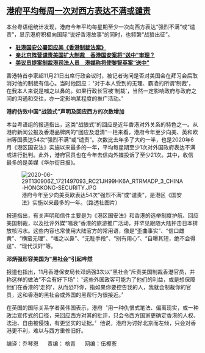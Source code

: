 <!--1703708280000-->
[港府平均每周一次对西方表达不满或谴责](https://www.rfa.org/mandarin/yataibaodao/gangtai/lu2-12272023151831.html)
------

<p>本台粤语组统计发现，港府今年平均每星期至少一次向西方表达“强烈不满”或“谴责”，显示港府积极向国际“说好香港故事”的同时，也频繁“战狼出征”。</p><ul><li><strong><a href="https://www.rfa.org/mandarin/Xinwen/1-11052023103607.html">驻港国安公署回应美《香港制裁法案》</a></strong></li><li><strong><a href="https://www.rfa.org/mandarin/yataibaodao/gangtai/gf2-11072023080043.html">亲北京阵营谴责美国扩大制裁　香港国安案将"送中"审理？</a></strong></li><li><a href="https://www.rfa.org/mandarin/Xinwen/2-11062023105419.html"><strong>美议员提案制裁港司法人员　港媒称将使黎智英案“送中”</strong></a></li></ul><p><span style="font-weight: 400;">香港特首李家超11月21日出席行政会议时，被记者询问是否对美国会在拜习会后取消对他的制裁有信心。当时他回应：〝对于本人受到的无理、霸凌的所谓'制裁'，在我本人来说是嗤之以鼻的。如果行政长官被'制裁'，当然一定影响政府与政府之间的沟通和交往，亦一定影响某程度的推广活动。〞</span></p><p><b>港府仿效中国“战狼式”声明及回应西方的次数增加</b></p><p><span style="font-weight: 400;">本台粤语组的报道指出，这类“战狼式”的回应是近年香港对外关系的特色之一。从港府新闻公报及香港品牌网的“回应及澄清”一栏来看，港府今年至少向美、英和欧洲等国表达54次“强烈不满”或“谴责”。次数比去年多了大约一半，也是2020年6月《港区国安法》实施以来最多的一年，平均每星期至少1次对外国政府表达不满或进行批判。此外，港府官员也在今年去信向外媒投诉了至少21次。其中，收信最多的是美媒《华尔街日报》。</span></p><figure><img alt="2020-06-29T130906Z_1721497093_RC21JH99HK6A_RTRMADP_3_CHINA-HONGKONG-SECURITY.JPG" class="image-richtext image-inline" src="https://www.rfa.org/mandarin/yataibaodao/gangtai/2020-06-29t130906z_1721497093_rc21jh99hk6a_rtrmadp_3_china-hongkong-security.jpg" title="2020-06-29T130906Z_1721497093_RC21JH99HK6A_RTRMADP_3_CHINA-HONGKONG-SECURITY.JPG"/><figcaption>港府今年至少向美英欧表达54次“强烈不满”或“谴责”，是港区《国安法》实施以来最多的一年。（路透社图片）</figcaption></figure><p><span style="font-weight: 400;"></span></p><p><span style="font-weight: 400;">报道指出，有关声明和信件主要是为《港区国安法》和香港的选举制度护航、回应美国制裁，以及批评外媒“唱衰”香港的旅游推广活动，并罕见跟随大陆抨击日本排放核污水。这些内容也常使用大陆官方的常用语，像是“歪曲事实”、“信口雌黄”、“横蛮无理”、“嗤之以鼻”、“无耻手段”、“别有用心”、“自曝其短，绝不会得逞”、“现代汉奸”等。</span></p><p><b>邓炳强形容美国为"黑社会"引起哗然</b></p><p><span style="font-weight: 400;">报道也指出，11月香港保安局长邓炳强3次以“黑社会”斥责美国制裁香港官员，并称这样的做法“不会有好下场”：〝这些外国政客可能为了他们的利益，或是想保障他们在香港的'走狗'，从而恐吓你，指如果你要控告我的人，我就会制裁你的官员，这和香港的黑社会或外国的黑帮行为很接近。〞</span></p><p><span style="font-weight: 400;">在英国的国际关系学者黄伟国表示，港府〝用一种仇恨式笔法、偏离现实，或一种政治宣传式的口径，来回应西方对其的批评，只会令西方国家更确定香港的人权、法治、自由被侵蚀，有更坚实的证据。〞他说，港府为讨好北京而左倾，只会对香港更不利，难以与西方重修旧好。</span></p><p><span style="font-weight: 400;">编译：乔琴恩      责编： 梒青      网编：伍檫愙</span></p><p></p>
